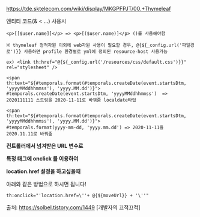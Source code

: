 https://tde.sktelecom.com/wiki/display/MKGPFPJT/00.+Thymeleaf

엔티티 코드(& < ...) 사용시

```
<p>[[$user.name]]</p> => <p>[($user.name)]</p> ()를 사용해야함
```

```
※ thymeleaf 정적자원 이외에 web자원 사용이 필요할 경우, @{${_config.url('파일경로')}} 사용하면 profile 환경별로 yml에 정의된 resource-host 사용가능

ex) <link th:href="@{${_config.url('/resources/css/default.css')}}" rel="stylesheet" />
```

```
<span th:text="${#temporals.format(#temporals.createDate(event.startsDtm, 'yyyyMMddhhmmss'), 'yyyy.MM.dd')}">
#temporals.createDate(event.startsDtm, 'yyyyMMddhhmmss')  => 2020111111 스트링을 2020-11-11로 바꿔줌 localdate타입

<span th:text="${#temporals.format(#temporals.createDate(event.startsDtm, 'yyyyMMddhhmmss'), 'yyyy.MM.dd')}">
#temporals.format(yyyy-mm-dd, 'yyyy.mm.dd') => 2020-11-11을  2020.11.11로 바꿔줌
```





**컨트롤러에서 넘겨받은 URL 변수로**

**특정 태그에 onclick 를 이용하여**

**location.href 설정을 하고싶을때**

아래와 같은 방법으로 하시면 됩니다!

```
th:onclick="'location.href=\''+ @{${moveUrl}} + '\''"
```

출처: https://solbel.tistory.com/1449 [개발자의 끄적끄적]
